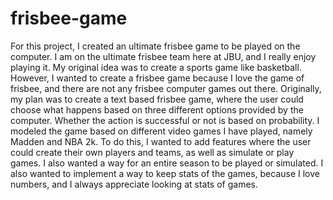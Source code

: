# frisbee-game
  For this project, I created an ultimate frisbee game to be played on the computer. I am on the ultimate frisbee team here at JBU, and I really enjoy playing it. My original idea was to create a sports game like basketball. However, I wanted to create a frisbee game because I love the game of frisbee, and there are not any frisbee computer games out there. Originally, my plan was to create a text based frisbee game, where the user could choose what happens based on three different options provided by the computer. Whether the action is successful or not is based on probability. I modeled the game based on different video games I have played, namely Madden and NBA 2k. To do this, I wanted to add features where the user could create their own players and teams, as well as simulate or play games. I also wanted  a way for an entire season to be played or simulated. I also wanted to implement a way to keep stats of the games, because I love numbers, and I always appreciate looking at stats of games. 
